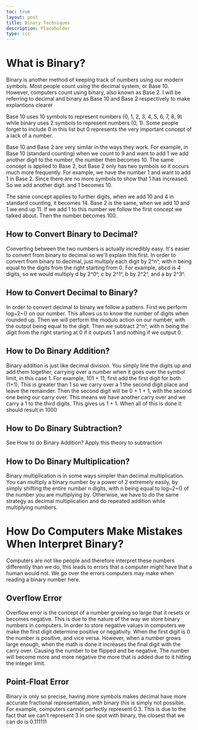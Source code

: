 ```yaml
---
toc: true
layout: post
title: Binary Techniques
description: Placeholder
type: ccc
---
```


# What is Binary?
Binary is another method of keeping track of numbers using our modern symbols. Most people count using the decimal system, or Base 10. However, computers count using binary, also known as Base 2. I will be referring to decimal and binary as Base 10 and Base 2 respectively to make explantions clearer

Base 10 uses 10 symbols to represent numbers (0, 1, 2, 3, 4, 5, 6, 7, 8, 9) while binary uses 2 symbols to represent numbers (0, 1). Some people forget to include 0 in this list but 0 represents the very important concept of a lack of a number.

Base 10 and Base 2 are very similar in the ways they work. For example, in Base 10 (standard counting) when we count to 9 and want to add 1 we add another digit to the number, the number then becomes 10. The same concept is applied to Base 2, but Base 2 only has two symbols so it occurs much more frequently. For example, we have the number 1 and want to add 1 in Base 2. Since there are no more symbols to show that 1 has increased. So we add another digit. and 1 becomes 10.

The same concept applies to further digits, when we add 10 and 4 in standard counting, it becomes 14. Base 2 is the same, when we add 10 and 1 we end up 11. If we add 1 to this number we follow the first concept we talked about. Then the number becomes 100.

## How to Convert Binary to Decimal?
Converting between the two numbers is actually incredibly easy. It's easier to convert from binary to decimal so we'll explain this first. In order to convert from binary to decimal, just multiply each digit by 2^n^, with n being equal to the digits from the right starting from 0. For example, abcd is 4 digits, so we would multiply d by 2^0^, c by 2^1^, b by 2^2^, and a by 2^3^.

## How to Convert Decimal to Binary?
In order to convert decimal to binary we follow a pattern. First we perform log~2~() on our number. This allows us to know the number of digits when rounded up. Then we will perform the modulo action on our number, with the output being equal to the digit. Then we subtract 2^n^, with n being the digit from the right starting at 0 if it outputs 1 and nothing if we output 0.

## How to Do Binary Addition?
Binary addition is just like decimal division. You simply line the digits up and add them together, carrying over a number when it goes over the symbol limit, in this case 1. For example, 101 + 11, first add the first digit for both (1+1). This is greater than 1 so we carry over a 1 the second digit place and leave the remainder. Then the second digit will be 0 + 1 + 1, with the second one being our carry over. This means we have another carry over and we carry a 1 to the third digits. This gives us 1 + 1. When all of this is done it should result in 1000

## How to Do Binary Subtraction?
See How to do Binary Addition? Apply this theory to subtraction

## How to Do Binary Multiplication?
Binary multiplication is in some ways simpler than decimal multiplication. You can multiply a binary number by a power of 2 extremely easily, by simply shifting the entire number n digits, with n being equal to log~2~() of the number you are multiplying by. Otherwise, we have to do the same strategy as decimal multiplication and do repeated addition while multiplying numbers. 

# How Do Computers Make Mistakes When Interpret Binary?
Computers are not like people and therefore interpret these numbers differently than we do, this leads to errors that a computer might have that a human would not. We go over the errors computers may make when reading a binary number here.

## Overflow Error
Overflow error is the concept of a number growing so large that it resets or becomes negative. This is due to the nature of the way we store binary numbers in computers. In order to store negative values in computers we make the first digit determine positive or negativity. When the first digit is 0 the number is positive, and vice versa. However, when a number grows large enough, when the math is done it increases the final digit with the carry over. Causing the number to be flipped and be negative. The  number will become more and more negative the more that is added due to it hitting the integer limit.

## Point-Float Error
Binary is only so precise, having more symbols makes decimal have more accurate fractional representation, with binary this is simply not possible. For example, computers cannot perfectly represent 0.3. This is due to the fact that we can't represent 3 in one spot with binary, the closest that we can do is 0.111111